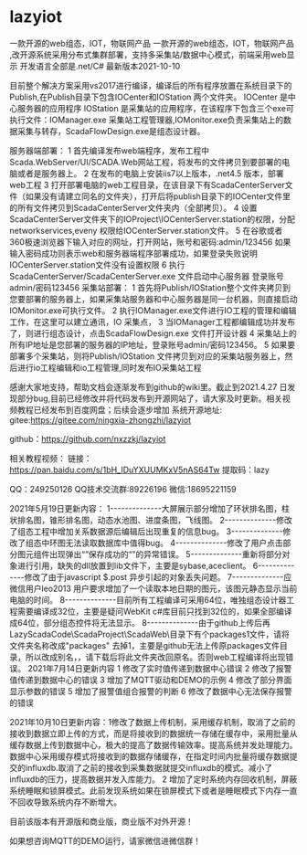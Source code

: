 # lazyiot

一款开源的web组态，IOT，物联网产品 一款开源的web组态，IOT，物联网产品 ,改开源系统采用分布式集群部署，支持多采集站/数据中心模式，前端采用web显示
开发语言全部是.net/C#
最新版本2021-10-10

目前整个解决方案采用vs2017进行编译，编译后的所有程序放置在系统目录下的Publish,在Publish目录下包含IOCenter和IOStation 两个文件夹。 IOCenter 是中心服务器的应用程序 IOStation 是采集站的应用程序，在该程序下包含三个exe可执行文件：IOManager.exe 采集站工程管理器,IOMonitor.exe负责采集站上的数据采集与转存，ScadaFlowDesign.exe是组态设计器。

服务器端部署： 1 首先编译发布web端程序，发布工程中Scada.WebServer/UI/SCADA.Web网站工程，将发布的文件拷贝到要部署的电脑或者是服务器上。 2 在发布的电脑上安装iis7以上版本，.net4.5 版本，部署web工程 3 打开部署电脑的web工程目录，在该目录下有ScadaCenterServer文件（如果没有请建立同名的文件夹），打开后将publish目录下的IOCenter文件里的所有文件拷贝到ScadaCenterServer文件夹内（全部拷贝）。 4 设置ScadaCenterServer文件夹下的IOProject\IOCenterServer.station的权限，分配networkservices,eveny 权限给IOCenterServer.station文件。 5 在谷歌或者360极速浏览器下输入对应的网址，打开网站，账号和密码:admin/123456 如果输入密码成功则表示web和服务器端程序部署成功，如果登录失败说明IOCenterServer.station文件没有设置权限 6 执行ScadaCenterServer/ScadaCenterServer.exe 文件启动中心服务器 登录账号admin/密码123456 采集站部署： 1 首先将Publish/IOStation整个文件夹拷贝到您要部署的服务器上，如果采集站服务器和中心服务器是同一台机器，则直接启动IOMonitor.exe可执行文件。 2 执行IOManager.exe文件进行IO工程的管理和编辑工作，在这里可以建立通讯，IO 采集点， 3 当IOManager工程都编辑成功并发布了，则进行组态设计，点击ScadaFlowDesign.exe 文件打开设计器 4 采集站上的所有IP地址是您部署的服务器的IP地址，登录账号admin/密码123456。 5 如果要部署多个采集站，则将Publish/IOStation 文件拷贝到对应的采集站服务器上，然后进行io工程编辑和io工程管理,同时发布IO采集站工程

感谢大家地支持，帮助文档会逐渐发布到github的wiki里。截止到2021.4.27 日发现部分bug,目前已经修改并将代码发布到开源网站了，请大家及时更新。相关视频教程已经发布到百度网盘；后续会逐步增加 系统开源地址: gitee:https://gitee.com/ningxia-zhongzhi/lazyiot

github：https://github.com/nxzzkj/lazyiot

相关教程视频： 链接：https://pan.baidu.com/s/1bH_IDuYXUUMKxV5nAS64Tw 提取码：lazy

QQ：249250126 QQ技术交流群:89226196 微信:18695221159

2021年5月19日更新内容： 1--------------大屏展示部分增加了环状排名图，柱状排名图，锥形排名图，动态水池图、进度条图，飞线图。 2--------------修改了组态工程中增加关系数据源后编辑后出现重复的信息bug。 3--------------修改了组态中环图无法读取数据库中值得bug。 4--------------修改了用户点击部分图元组件出现弹出“”保存成功的“”的异常错误。 5--------------重新将部分对象进行引用，缺失的dll放置到lib文件下，主要是sybase,aceclient。 6--------------修改了由于javascript $.post 异步引起的对象丢失问题。 7--------------应微信用户leo2013 用户要求增加了一个读取本地日期的图元，该图元静态显示当前电脑的时间。 8--------------目前所有工程编译可采用64位，唯独组态设计器工程需要编译成32位，主要是疑问WebKit c#库目前只找到32位的，如果全部编译成64位，部分组态控件将无法显示。 8--------------由于github上传后再LazyScadaCode\ScadaProject\ScadaWeb\目录下有个packages1文件，请将文件夹名称改成"packages" 去掉1，主要是github无法上传原packages文件目录，所以改成别名，，请下载后将此文件夹改回原名。否则web工程编译将出现错误。 2021年7月14日更新内容 1 修改了实时值传递到数据中心错误 2 修改了报警值传递到数据中心的错误 3 增加了MQTT驱动和DEMO的示例 4 修改了部分界面显示参数的错误 5 增加了报警值组合报警的判断 6 修改了数据中心无法保存报警的错误

2021年10月10日更新内容：1修改了数据上传机制，采用缓存机制，取消了之前的接收到数据立即上传的方式，而是将接收到的数据统一存储在缓存中，采用批量从缓存数据上传到数据中心，极大的提高了数据传输效率。提高系统并发处理能力。数据中心采用缓存模式将接收到的数据存储缓存，在指定时间内批量将缓存数据提交的influxdb.取消了之前的接收到采集数据就提交influxdb的模式。减小了influxdb的压力，提高数据并发入库能力。
2 增加了定时系统内存回收机制，屏蔽系统睡眠和锁屏模式。此前发现系统如果在锁屏模式下或者是睡眠模式下内存一直不回收导致系统内存不断增大。

目前该版本有开源版和商业版，商业版不对外开源！

如果想咨询MQTT的DEMO运行，请家微信进微信群！
